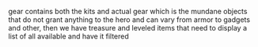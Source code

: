 gear contains both the kits and actual gear which is the mundane objects that do not grant anything to the hero and can vary from armor to gadgets and other, then we have treasure and leveled items that need to display a list of all available and have it filtered